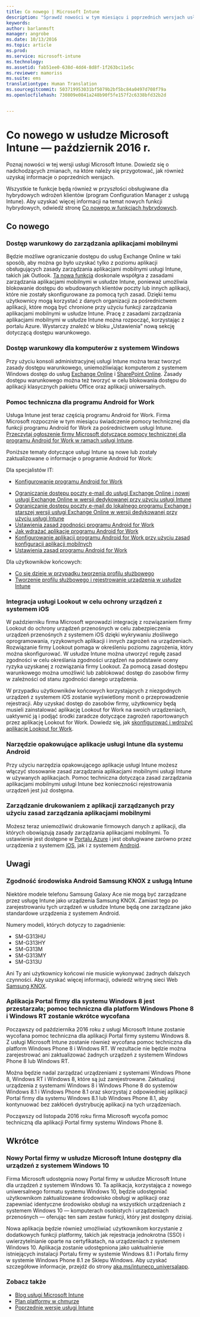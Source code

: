 ```yaml
---
title: Co nowego | Microsoft Intune
description: "Sprawdź nowości w tym miesiącu i poprzednich wersjach usługi Microsoft Intune"
keywords: 
author: barlanmsft
manager: angrobe
ms.date: 10/13/2016
ms.topic: article
ms.prod: 
ms.service: microsoft-intune
ms.technology: 
ms.assetid: fab51ee0-638d-4dd4-8d8f-1f263bc11e5c
ms.reviewer: mamoriss
ms.suite: ems
translationtype: Human Translation
ms.sourcegitcommit: 503719953031bf5079b2bf5bc84a0497d708f79a
ms.openlocfilehash: 730809e0841a248b90f5fe157f2c6338bfd32b2d


---
```

# Co nowego w usłudze Microsoft Intune — październik 2016 r.
Poznaj nowości w tej wersji usługi Microsoft Intune. Dowiedz się o nadchodzących zmianach, na które należy się przygotować, jak również uzyskaj informacje o poprzednich wersjach.

Wszystkie te funkcje będą również w przyszłości obsługiwane dla hybrydowych wdrożeń klientów (program Configuration Manager z usługą Intune). Aby uzyskać więcej informacji na temat nowych funkcji hybrydowych, odwiedź stronę [Co nowego w funkcjach hybrydowych](https://technet.microsoft.com/library/mt718155.aspx).
<!---@Barry, the above blurb stays in each version, but make sure Tyler signs off each time. Also, remember to set the ms.date in the metadata to the sprint release. --->

## Co nowego

### Dostęp warunkowy do zarządzania aplikacjami mobilnymi
Będzie możliwe ograniczanie dostępu do usług Exchange Online w taki sposób, aby można go było uzyskać tylko z poziomu aplikacji obsługujących zasady zarządzania aplikacjami mobilnymi usługi Intune, takich jak Outlook. [Ta nowa funkcja](/intune/deploy-use/allow-policy-managed-apps-access-to-o365) doskonale współgra z zasadami zarządzania aplikacjami mobilnymi w usłudze Intune, ponieważ umożliwia blokowanie dostępu do wbudowanych klientów poczty lub innych aplikacji, które nie zostały skonfigurowane za pomocą tych zasad. Dzięki temu użytkownicy mogą korzystać z danych organizacji za pośrednictwem aplikacji, które mogą być chronione przy użyciu funkcji zarządzania aplikacjami mobilnymi w usłudze Intune. Pracę z zasadami zarządzania aplikacjami mobilnymi w usłudze Intune można rozpocząć, korzystając z portalu Azure. Wystarczy znaleźć w bloku „Ustawienia” nową sekcję dotyczącą dostępu warunkowego.

### Dostęp warunkowy dla komputerów z systemem Windows
Przy użyciu konsoli administracyjnej usługi Intune można teraz tworzyć zasady dostępu warunkowego, uniemożliwiając komputerom z systemem Windows dostęp do usług [Exchange Online](/intune/deploy-use/restrict-access-to-exchange-online-with-microsoft-intune) i [SharePoint Online](/intune/deploy-use/restrict-access-to-sharepoint-online-with-microsoft-intune). Zasady dostępu warunkowego można też tworzyć w celu blokowania dostępu do aplikacji klasycznych pakietu Office oraz aplikacji uniwersalnych.

### Pomoc techniczna dla programu Android for Work
Usługa Intune jest teraz częścią programu Android for Work. Firma Microsoft rozpocznie w tym miesiącu świadczenie pomocy technicznej dla funkcji programu Android for Work za pośrednictwem usługi Intune.
[Przeczytaj ogłoszenie firmy Microsoft dotyczące pomocy technicznej dla programu Android for Work w ramach usługi Intune](https://blogs.technet.microsoft.com/enterprisemobility/2016/09/12/microsoft-intune-support-for-android-for-work/).

Poniższe tematy dotyczące usługi Intune są nowe lub zostały zaktualizowane o informacje o programie Android for Work:

Dla specjalistów IT:
- [Konfigurowanie programu Android for Work](/intune/deploy-use/set-up-android-for-work)
<!--- [Nathan Bigman's resource access topics]()-->
- [Ograniczanie dostępu poczty e-mail do usługi Exchange Online i nowej usługi Exchange Online w wersji dedykowanej przy użyciu usługi Intune](/intune/deploy-use/restrict-access-to-exchange-online-with-microsoft-intune)
- [Ograniczanie dostępu poczty e-mail do lokalnego programu Exchange i starszej wersji usługi Exchange Online w wersji dedykowanej przy użyciu usługi Intune](/intune/deploy-use/restrict-access-to-exchange-onpremises-with-microsoft-intune)
- [Ustawienia zasad zgodności programu Android for Work](/intune/deploy-use/afw-compliance-policy-settings-in-microsoft-intune)
- [Jak wdrażać aplikacje programu Android for Work](/intune/deploy-use/android-for-work-apps)
- [Konfigurowanie aplikacji programu Android for Work przy użyciu zasad konfiguracji aplikacji mobilnych](/intune/deploy-use/afw-app-configuration-policy)
- [Ustawienia zasad programu Android for Work](/intune/deploy-use/android-for-work-policy-settings-in-microsoft-intune)

Dla użytkowników końcowych:
- [Co się dzieje w przypadku tworzenia profilu służbowego](/intune/enduser/what-happens-when-you-create-a-work-profile-android)
- [Tworzenie profilu służbowego i rejestrowanie urządzenia w usłudze Intune](/intune/enduser/create-a-work-profile-and-enroll-your-device-in-intune-android)

### Integracja usługi Lookout w celu ochrony urządzeń z systemem iOS
W październiku firma Microsoft wprowadzi integrację z rozwiązaniem firmy Lookout do ochrony urządzeń przenośnych w celu zabezpieczenia urządzeń przenośnych z systemem iOS dzięki wykrywaniu złośliwego oprogramowania, ryzykownych aplikacji i innych zagrożeń na urządzeniach. Rozwiązanie firmy Lookout pomaga w określeniu poziomu zagrożenia, który można skonfigurować. W usłudze Intune można utworzyć regułę zasad zgodności w celu określania zgodności urządzeń na podstawie oceny ryzyka uzyskanej z rozwiązania firmy Lookout. Za pomocą zasad dostępu warunkowego można umożliwić lub zablokować dostęp do zasobów firmy w zależności od stanu zgodności danego urządzenia.

W przypadku użytkowników końcowych korzystających z niezgodnych urządzeń z systemem iOS zostanie wyświetlony monit o przeprowadzenie rejestracji. Aby uzyskać dostęp do zasobów firmy, użytkownicy będą musieli zainstalować aplikację Lookout for Work na swoich urządzeniach, uaktywnić ją i podjąć środki zaradcze dotyczące zagrożeń raportowanych przez aplikację Lookout for Work. Dowiedz się, jak [skonfigurować i wdrożyć aplikację Lookout for Work](/intune/deploy-use/configure-and-deploy-lookout-for-work-apps).
<!--TFS 1319493-->

<!--### New Microsoft Intune Company Portal available for Windows 10 devices
Microsoft is releasing a new [Microsoft Intune Company Portal for Windows 10 devices](https://go.microsoft.com/fwlink/?linkid=830663). This app, which leverages the new Windows 10 Universal format, will provide the user with an updated user experience within the app and identical experiences across all Windows 10 devices, PC and Mobile alike, while still enabling all the same functionality that they are using today.

The new app will also allow users to leverage additional platform features like single sign-on (SSO) and certificate-based authentication on Windows 10 devices. The app will be made available as an upgrade to the existing Windows 8.1 Company Portal and Windows Phone 8.1 Company Portal installs from the Windows Store.-->

### Narzędzie opakowujące aplikacje usługi Intune dla systemu Android
Przy użyciu narzędzia opakowującego aplikacje usługi Intune możesz włączyć stosowanie zasad zarządzania aplikacjami mobilnymi usługi Intune w używanych aplikacjach. Pomoc techniczna dotycząca zasad zarządzania aplikacjami mobilnymi usługi Intune bez konieczności rejestrowania urządzeń jest już dostępna.

### Zarządzanie drukowaniem z aplikacji zarządzanych przy użyciu zasad zarządzania aplikacjami mobilnymi
Możesz teraz uniemożliwić drukowanie firmowych danych z aplikacji, dla których obowiązują zasady zarządzania aplikacjami mobilnymi. To ustawienie jest dostępne w [Portalu Azure](/Intune/deploy-use/create-and-deploy-mobile-app-management-policies-with-microsoft-intune) i jest obsługiwane zarówno przez urządzenia z systemem [iOS](/Intune/deploy-use/ios-mam-policy-settings), jak i z systemem [Android](/Intune/deploy-use/android-mam-policy-settings).
<!--TFS 1014328-->

## Uwagi

### Zgodność środowiska Android Samsung KNOX z usługą Intune
Niektóre modele telefonu Samsung Galaxy Ace nie mogą być zarządzane przez usługę Intune jako urządzenia Samsung KNOX. Zamiast tego po zarejestrowaniu tych urządzeń w usłudze Intune będą one zarządzane jako standardowe urządzenia z systemem Android.

Numery modeli, których dotyczy to zagadnienie:

* SM-G313HU
* SM-G313HY
* SM-G313M
* SM-G313MY
* SM-G313U

Ani Ty ani użytkownicy końcowi nie musicie wykonywać żadnych dalszych czynności. Aby uzyskać więcej informacji, odwiedź witrynę sieci Web [Samsung KNOX](https://www.samsungknox.com).

### Aplikacja Portal firmy dla systemu Windows 8 jest przestarzała; pomoc techniczna dla platform Windows Phone 8 i Windows RT zostanie wkrótce wycofana
Począwszy od października 2016 roku z usługi Microsoft Intune zostanie wycofana pomoc techniczna dla aplikacji Portal firmy systemu Windows 8. Z usługi Microsoft Intune zostanie również wycofana pomoc techniczna dla platform Windows Phone 8 i Windows RT. W rezultacie nie będzie można zarejestrować ani zaktualizować żadnych urządzeń z systemem Windows Phone 8 lub Windows RT.

Można będzie nadal zarządzać urządzeniami z systemami Windows Phone 8, Windows RT i Windows 8, które są już zarejestrowane. Zaktualizuj urządzenia z systemami Windows 8 i Windows Phone 8 do systemów Windows 8.1 i Windows Phone 8.1 oraz skorzystaj z odpowiedniej aplikacji Portal firmy dla systemu Windows 8.1 lub Windows Phone 8.1, aby kontynuować bez zakłóceń dystrybucję aplikacji na tych urządzeniach.

Począwszy od listopada 2016 roku firma Microsoft wycofa pomoc techniczną dla aplikacji Portal firmy systemu Windows Phone 8.
<!--TFS 1255391-->

## Wkrótce

### Nowy Portal firmy w usłudze Microsoft Intune dostępny dla urządzeń z systemem Windows 10
Firma Microsoft udostępnia nowy Portal firmy w usłudze Microsoft Intune dla urządzeń z systemem Windows 10. Ta aplikacja, korzystająca z nowego uniwersalnego formatu systemu Windows 10, będzie udostępniać użytkownikom zaktualizowane środowisko obsługi w aplikacji oraz zapewniać identyczne środowisko obsługi na wszystkich urządzeniach z systemem Windows 10 — komputerach osobistych i urządzeniach przenośnych — oferując ten sam zestaw funkcji, który jest dostępny dzisiaj.

Nowa aplikacja będzie również umożliwiać użytkownikom korzystanie z dodatkowych funkcji platformy, takich jak rejestracja jednokrotna (SSO) i uwierzytelnianie oparte na certyfikatach, na urządzeniach z systemem Windows 10. Aplikacja zostanie udostępniona jako uaktualnienie istniejących instalacji Portalu firmy w systemie Windows 8.1 i Portalu firmy w systemie Windows Phone 8.1 ze Sklepu Windows. Aby uzyskać szczegółowe informacje, przejdź do strony [aka.ms/intunecp_universalapp](http://aka.ms/intunecp_universalapp).
<!--TFS 1016502-->

### Zobacz także
* [Blog usługi Microsoft Intune](http://go.microsoft.com/fwlink/?LinkID=273882)
* [Plan platformy w chmurze](http://www.microsoft.com/en-us/server-cloud/roadmap/Indevelopment.aspx?TabIndex=0&dropValue=Intune)
* [Poprzednie wersje usługi Intune](previous-intune-releases.md)



<!--HONumber=Oct16_HO3-->


